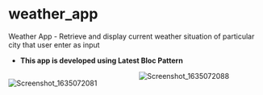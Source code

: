 # weather_app

Weather App - Retrieve and display current weather situation of particular city that user enter as input

- <b>This app is developed using Latest Bloc Pattern</b>

<div style="columns:2">

![Screenshot_1635072081](https://user-images.githubusercontent.com/28499651/138590365-ac63bc57-952b-406f-a52c-3c7dc2dc9ee1.png)

![Screenshot_1635072088](https://user-images.githubusercontent.com/28499651/138590376-1f277a55-aafd-439c-9b02-61f865d52702.png)

</div>